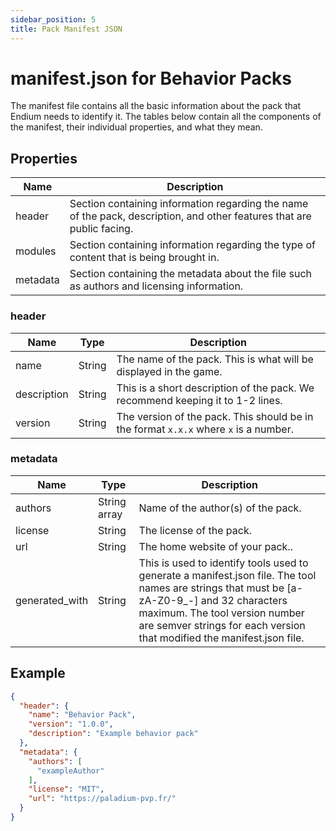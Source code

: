```yaml
---
sidebar_position: 5
title: Pack Manifest JSON
---
```


# manifest.json for Behavior Packs

The manifest file contains all the basic information about the pack that Endium needs to identify it. The tables below
contain all the components of the manifest, their individual properties, and what they mean.

## Properties

| Name     | Description                                                                                                            |
|----------|------------------------------------------------------------------------------------------------------------------------|
| header   | Section containing information regarding the name of the pack, description, and other features that are public facing. |
| modules  | Section containing information regarding the type of content that is being brought in.                                 |
| metadata | Section containing the metadata about the file such as authors and licensing information.                              |

### header

| Name        | Type   | Description                                                                          |
|-------------|--------|--------------------------------------------------------------------------------------|
| name        | String | The name of the pack. This is what will be displayed in the game.                    |
| description | String | This is a short description of the pack. We recommend keeping it to 1-2 lines.       |
| version     | String | The version of the pack. This should be in the format `x.x.x` where `x` is a number. |

### metadata

| Name           | Type         | Description                                                                                                                                                                                                                                              |
|----------------|--------------|----------------------------------------------------------------------------------------------------------------------------------------------------------------------------------------------------------------------------------------------------------|
| authors        | String array | Name of the author(s) of the pack.                                                                                                                                                                                                                       |
| license        | String       | The license of the pack.                                                                                                                                                                                                                                 |
| url            | String       | The home website of your pack..                                                                                                                                                                                                                          |
| generated_with | String       | This is used to identify tools used to generate a manifest.json file. The tool names are strings that must be [a-zA-Z0-9_-] and 32 characters maximum. The tool version number are semver strings for each version that modified the manifest.json file. |

## Example

```json
{
  "header": {
    "name": "Behavior Pack",
    "version": "1.0.0",
    "description": "Example behavior pack"
  },
  "metadata": {
    "authors": [
      "exampleAuthor"
    ],
    "license": "MIT",
    "url": "https://paladium-pvp.fr/"
  }
}
```